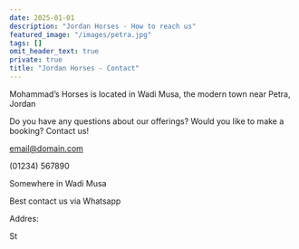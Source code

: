 ```yaml
---
date: 2025-01-01
description: "Jordan Horses - How to reach us"
featured_image: "/images/petra.jpg"
tags: []
omit_header_text: true
private: true
title: "Jordan Horses - Contact"
---
```




Mohammad’s Horses is located in Wadi Musa, the modern town near Petra, Jordan

Do you have any questions about our offerings? Would you like to make a booking? Contact us!

email@domain.com

(01234) 567890

Somewhere in Wadi Musa



Best contact us via Whatsapp


Addres:

St